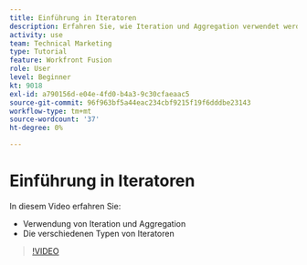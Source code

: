 ```yaml
---
title: Einführung in Iteratoren
description: Erfahren Sie, wie Iteration und Aggregation verwendet werden, und über verschiedene Typen von Iteratoren in [!DNL Adobe Workfront Fusion].
activity: use
team: Technical Marketing
type: Tutorial
feature: Workfront Fusion
role: User
level: Beginner
kt: 9018
exl-id: a790156d-e04e-4fd0-b4a3-9c30cfaeaac5
source-git-commit: 96f963bf5a44eac234cbf9215f19f6dddbe23143
workflow-type: tm+mt
source-wordcount: '37'
ht-degree: 0%

---
```


# Einführung in Iteratoren

In diesem Video erfahren Sie:

* Verwendung von Iteration und Aggregation
* Die verschiedenen Typen von Iteratoren

>[!VIDEO](https://video.tv.adobe.com/v/335277/?quality=12)
